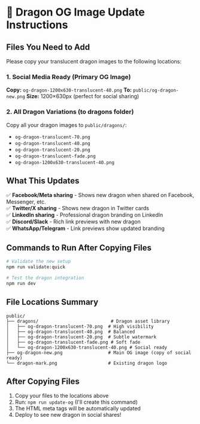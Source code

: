# 🐉 Dragon OG Image Update Instructions

## Files You Need to Add

Please copy your translucent dragon images to the following locations:

### 1. Social Media Ready (Primary OG Image)
**Copy:** `og-dragon-1200x630-translucent-40.png`
**To:** `public/og-dragon-new.png`
**Size:** 1200×630px (perfect for social sharing)

### 2. All Dragon Variations (to dragons folder)
Copy all your dragon images to `public/dragons/`:
- `og-dragon-translucent-70.png`
- `og-dragon-translucent-40.png`
- `og-dragon-translucent-20.png`
- `og-dragon-translucent-fade.png`
- `og-dragon-1200x630-translucent-40.png`

## What This Updates

✅ **Facebook/Meta sharing** - Shows new dragon when shared on Facebook, Messenger, etc.  
✅ **Twitter/X sharing** - Shows new dragon in Twitter cards  
✅ **LinkedIn sharing** - Professional dragon branding on LinkedIn  
✅ **Discord/Slack** - Rich link previews with new dragon  
✅ **WhatsApp/Telegram** - Link previews show updated branding  

## Commands to Run After Copying Files

```bash
# Validate the new setup
npm run validate:quick

# Test the dragon integration
npm run dev
```

## File Locations Summary

```
public/
├── dragons/                           # Dragon asset library
│   ├── og-dragon-translucent-70.png  # High visibility
│   ├── og-dragon-translucent-40.png  # Balanced
│   ├── og-dragon-translucent-20.png  # Subtle watermark
│   ├── og-dragon-translucent-fade.png # Soft fade
│   └── og-dragon-1200x630-translucent-40.png # Social ready
├── og-dragon-new.png                 # Main OG image (copy of social ready)
└── dragon-mark.png                   # Existing dragon logo
```

## After Copying Files

1. Copy your files to the locations above
2. Run: `npm run update-og` (I'll create this command)
3. The HTML meta tags will be automatically updated
4. Deploy to see new dragon in social shares!